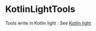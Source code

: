 # KotlinLightTools

Tools write in Kotlin light : 
See [Kotlin light](https://github.com/jhelpgg/KotlinLight)
